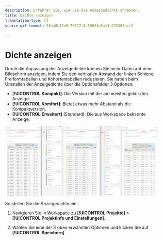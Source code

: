 ```yaml
---
description: Erfahren Sie, wie Sie die Anzeigedichte anpassen.
title: Dichte anzeigen
translation-type: ht
source-git-commit: 16ba0b12e0f70112f4c10804d0a13c278388ecc2

---
```



# Dichte anzeigen

Durch die Anpassung der Anzeigedichte können Sie mehr Daten auf dem Bildschirm anzeigen, indem Sie den vertikalen Abstand der linken Schiene, Freiformtabellen und Kohortentabellen reduzieren.
Sie haben beim Umstellen der Anzeigedichte über die Optionsfelder 3 Optionen:

- **[!UICONTROL Kompakt]**: Die Version mit der am meisten gekürzten Anzeige.
- **[!UICONTROL Komfort]**: Bietet etwas mehr Abstand als die Kompaktversion.
- **[!UICONTROL Erweitert]** (Standard): Die aus Workspace bekannte Anzeige.

![](assets/view-density.png)

So stellen Sie die Anzeigedichte ein:

1. Navigieren Sie in Workspace zu **[!UICONTROL Projekte]** &gt; **[!UICONTROL Projektinfo und Einstellungen]**.

1. Wählen Sie eine der 3 oben erwähnten Optionen und klicken Sie auf **[!UICONTROL Speichern]**.
